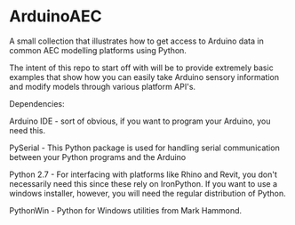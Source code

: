 ArduinoAEC
==========

A small collection that illustrates how to get access to Arduino data in common AEC modelling platforms using Python.

The intent of this repo to start off with will be to provide extremely basic examples that show how you can easily take Arduino sensory information and modify models through various platform API's.  

Dependencies:

Arduino IDE - sort of obvious, if you want to program your Arduino, you need this. 

PySerial - This Python package is used for handling serial communication between your Python programs and the Arduino		

Python 2.7 - For interfacing with platforms like Rhino and Revit, you don't necessarily need this since these rely on IronPython.  If you want to use a windows installer, however, you will need the regular distribution of Python.

PythonWin - Python for Windows utilities from Mark Hammond.


